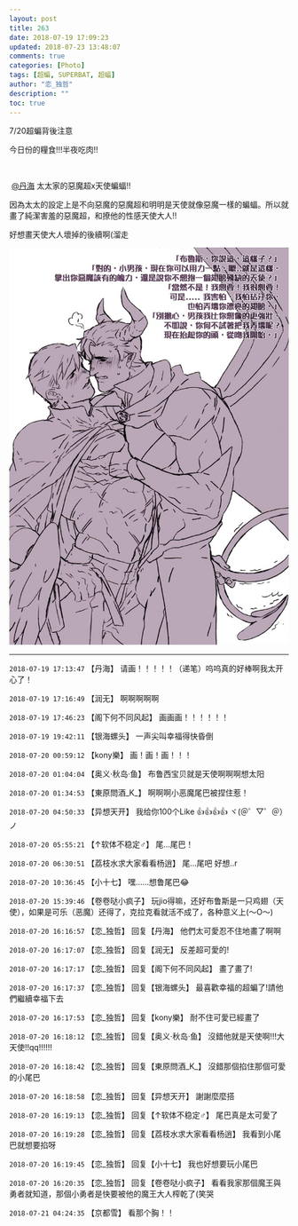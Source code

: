 ```yaml
---
layout: post
title: 263
date: 2018-07-19 17:09:23
updated: 2018-07-23 13:48:07
comments: true
categories: [Photo]
tags: [超蝙, SUPERBAT, 超蝠]
author: "恋_独哲"
description: ""
toc: true
---
```


<p>7/20超蝙背後注意</p> 
<p>今日份的糧食!!!半夜吃肉!!</p> 
<p><br /></p> 
<p>&nbsp;<a target="_blank" loftermentionblogid="486294133" href="http://www.lofter.com/mentionredirect.do?blogId=486294133"  >@丹海</a>&nbsp;太太家的惡魔超x天使蝙蝠!!</p> 
<p>因為太太的設定上是不向惡魔的惡魔超和明明是天使就像惡魔一樣的蝙蝠。所以就畫了純潔害羞的惡魔超，和撩他的性感天使大人!!</p> 
<p>好想畫天使大人壞掉的後續啊(溜走</p>

![](https://raw.githubusercontent.com/alicewish/maple50821/master/img_YW5MWVN1NEpoZFd0dk5lL2crZHpFenkxL0lVOThrb3pmZkZ6dHZKZUtLY0NvdjUzM0ZIV1dnPT0.jpg)

---

`2018-07-19 17:13:47` 【丹海】 请画！！！！！（递笔）呜呜真的好棒啊我太开心了！

`2018-07-19 17:16:49` 【润无】 啊啊啊啊啊

`2018-07-19 17:46:23` 【阁下何不同风起】 画画画！！！！！！

`2018-07-19 19:42:11` 【银海螺头】 一声尖叫幸福得快昏倒

`2018-07-20 00:59:12` 【kony樂】 画！画！画！！！

`2018-07-20 01:04:04` 【奥义·秋岛·鱼】 布鲁西宝贝就是天使啊啊啊想太阳

`2018-07-20 01:34:53` 【東原問酒\_K\_】 啊啊啊小恶魔尾巴被捏住惹！

`2018-07-20 04:50:33` 【异想天开】 我给你100个Like 👍👍👍👍 ヾ(＠゜▽゜＠）ノ

`2018-07-20 05:55:21` 【↑软体不稳定♂】 尾…尾巴！

`2018-07-20 06:30:51` 【荔枝水求大家看看杨逍】 尾...尾吧 好想..r

`2018-07-20 10:36:45` 【小十七】 嘿……想鲁尾巴😂

`2018-07-20 15:39:46` 【卷卷哒小疯子】 玩jio得嘛，还好布鲁斯是一只鸡翅（天使），如果是可乐（恶魔）还得了，克拉克看就活不成了，各种意义上(～O～)

`2018-07-20 16:16:57` 【恋\_独哲】 回复【丹海】 他們太可愛忍不住地畫了啊啊

`2018-07-20 16:17:07` 【恋\_独哲】 回复【润无】 反差超可愛的!

`2018-07-20 16:17:17` 【恋\_独哲】 回复【阁下何不同风起】 畫了畫了!

`2018-07-20 16:17:37` 【恋\_独哲】 回复【银海螺头】 最喜歡幸福的超蝙了!請他們繼續幸福下去

`2018-07-20 16:17:53` 【恋\_独哲】 回复【kony樂】 耐不住可愛已經畫了

`2018-07-20 16:18:12` 【恋\_独哲】 回复【奥义·秋岛·鱼】 沒錯他就是天使啊!!!大天使!!qq!!!!!!

`2018-07-20 16:18:42` 【恋\_独哲】 回复【東原問酒\_K\_】 沒錯那個掐住那個可愛的小尾巴

`2018-07-20 16:18:58` 【恋\_独哲】 回复【异想天开】 謝謝麼麼搭

`2018-07-20 16:19:13` 【恋\_独哲】 回复【↑软体不稳定♂】 尾巴真是太可愛了

`2018-07-20 16:19:28` 【恋\_独哲】 回复【荔枝水求大家看看杨逍】 我看到小尾巴就想要掐呀

`2018-07-20 16:19:45` 【恋\_独哲】 回复【小十七】 我也好想要玩小尾巴

`2018-07-20 16:20:35` 【恋\_独哲】 回复【卷卷哒小疯子】 看看我家那個魔王與勇者就知道，那個小勇者是快要被他的魔王大人榨乾了(笑哭

`2018-07-21 04:24:35` 【京都雪】 看那个胸！！
